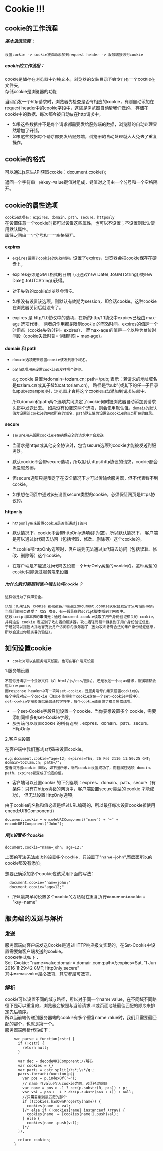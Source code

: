 # Cookie !!!
## cookie的工作流程
##### 基本通信流程：
 
    设置cookie -> cookie被自动添加到request header -> 服务端接收到cookie
 

##### cookie的工作流程：
  
  cookie是储存在浏览器中的纯文本，浏览器的安装目录下会专门有一个cookie在文件夹。<br>存储cookie是浏览器的功能
  
  当网页发一个http请求时，浏览器先检查是否有相应的cookie，有则自动添加在request header中的cookie字段中，这些是浏览器自动帮我们做的。
  存储在cookie中的数据，每次都会被自动放在http请求中。
  - 如果这些数据并不是每个请求都需要发给服务端的数据，浏览器的自动处理显然增加了开销。
  - 如果这些数据每个请求都要发给服务端，浏览器的自动处理就大大免去了重复操作。
  ## cookie的格式
  可以通过js原生API获取cookie：document.cookie();
  
  返回一个字符串，由key=value键值对组成，键值对之间由一个分号和一个空格隔开。
  
  ## cookie的属性选项
  `cookie选项有：expires、domain、path、secure、httponly`
  <br>在设置任意一个cookie时都可以设置这些属性，也可以不设置；不设置则默认使用默认属性。<br>属性之间由一个分号和一个空格隔开。
  
#### expires
- `expires设置了cookie的失效时间。`设置了expires，浏览器会把cookie保存在硬盘上。
- expires必须是GMT格式的日期（可通过new Date().toGMTString()或new Date().toUTCString()获得。

- 对于失效的cookie浏览器会清空。
- 如果没有设置该选项，则默认有效期为session，即会话cookie。这种cookie在浏览器关闭后就没有了。

- expires 是 http/1.0协议中的选项，在新的http/1.1协议中expires已经由 max-age 选项代替，
两者的作用都是限制cookie 的有效时间。expires的值是一个时间点（cookie失效时刻= expires），
而max-age 的值是一个以秒为单位时间段（cookie失效时刻= 创建时刻+ max-age）。

#### domain 和 path
- `domain选项用来设置cookie该发到哪个域名。`<br>

- `path选项用来设置cookie该发往哪个路径。`

    e.g:cookie 设置为domain=tozlam.cn; path=/pub; 
    表示：若请求的地址域名是tozlam.cn(或其子域如cat.tozlam.cn)，
    路径是“/pub”(或其下的任一子目录如/pub/example)时，浏览器才会将这个cookie自动添加到请求头部中。
    
  所以domain和path两个选项共同决定了cookie何时被浏览器自动添加到请求头部中发送出去。 如果没有设置这两个选项，则会使用默认值。`domain的默认值为设置该cookie的网页所在的域名，path默认值为设置该cookie的网页所在的目录。`
  
#### secure 
- `secure用来设置cookie只在确保安全的请求中才会发送`
  
- 当请求是https或其他安全协议时，包含secure选项的cookie才能被发送到服务器。
- 默认cookie不会带secure选项，所以默认https/http协议的请求，cookie都会发送服务器。
- 但secure选项只是限定了在安全情况下才可以传输给服务器，但不代表看不到cookie。

- 如果想在网页中通过js去设置secure类型的cookie，必须保证网页是https协议的。

#### httponly
- `httponly用来设置cookie是否能通过js访问`

- 默认情况下，cookie不会带httpOnly选项(即为空)，所以默认情况下，
客户端是可以通过js代码去访问（包括读取、修改、删除等）这个cookie的。
- 当cookie带httpOnly选项时，客户端则无法通过js代码去访问（包括读取、修改、删除等）这个cookie。

- 在客户端是不能通过js代码去设置一个httpOnly类型的cookie的，这种类型的cookie只能通过服务端来设置

##### 为什么我们要限制客户端去访问cookie？
 `这样做是为了保障安全。`

    试想：如果任何 cookie 都能被客户端通过document.cookie获取会发生什么可怕的事情。
    当我们的网页遭受了 XSS 攻击，有一段恶意的script脚本插到了网页中。
    这段script脚本做的事情是：通过document.cookie读取了用户身份验证相关的 cookie，
    并将这些 cookie 发送到了攻击者的服务器。攻击者轻而易举就拿到了用户身份验证信息，
    于是就可以摇摇大摆地冒充此用户访问你的服务器了（因为攻击者有合法的用户身份验证信息，所以会通过你服务器的验证）。
    
## 如何设置cookie
- `cookie可以由服务端来设置，也可由客户端来设置`

1.服务端设置

    不管你是请求一个资源文件（如 html/js/css/图片），还是发送一个ajax请求，服务端都会返回response。
    而response header中有一项叫set-cookie，是服务端专门用来设置cookie的。
    每个字段对应一个cookie（注意不能将多个cookie放在一个set-cookie字段中），
    set-cookie字段的值就是普通的字符串，每个cookie还设置了相关属性选项。
- 一个set-Cookie字段只能设置一个cookie，当你要想设置多个 cookie，需要添加同样多的set-Cookie字段。
- 服务端可以设置cookie 的所有选项：expires、domain、path、secure、HttpOnly
    
2.客户端设置

在客户端中我们通过js代码来设置cookie。

    e.g:document.cookie="age=12; expires=Thu, 26 Feb 2116 11:50:25 GMT; domain=tozlam.cn; path=/";
    查看浏览器cookie 面板，如下图所示，新的cookie设置成功了，而且属性选项 domain、path、expires都变成了设定的值。
- 客户端可以设置cookie 的下列选项：expires、domain、path、secure（有条件：只有在https协议的网页中，客户端设置secure类型的 cookie 才能成功），
但无法设置HttpOnly选项。

由于cookie的名称和值必须是经过URL编码的，所以最好每次设置cookie都使用encodeURIComponent()
    
    document.cookie = encodeURIComponent("name") + "=" + encodeURIComponent("John"); 

##### 用js设置多个cookie
    document.cookie="name=john; age=12;"
  上面的写法无法成功的设置多个cookie，只设置了"name=john",而后面所以的cookie都没有添加。
   
   想要正确添加多个cookie应该采用下面的写法：
      
      document.cookie="name=john;"
      document.cookie="age=12;"
      
- 所以最简单的设置多个cookie的方法就在重复执行document.cookie = "key=name" 

## 服务端的发送与解析
### 发送
服务器端向客户端发送Cookie是通过HTTP响应报文实现的，在Set-Cookie中设置需要向客户端发送的cookie。<br>
cookie格式如下：<br>
Set-Cookie: "name=value;domain=.domain.com;path=/;expires=Sat, 11 Jun 2016 11:29:42 GMT;HttpOnly;secure"<br>
其中name=value是必选项，其它都是可选项。
### 解析
cookie可以设置不同的域与路径，所以对于同一个name value，在不同域不同路径下是可以重复的，浏览器会按照与当前请求url或页面地址最佳匹配的顺序来排定先后顺序。<br>
所以当前端传递到服务器端的cookie有多个重复name value时，我们只需要最匹配的那个，也就是第一个。<br>
服务器端解析代码如下：
        
        var parse = function(cstr) {
          if (!cstr) {
            return null;
          }
           
          var dec = decodeURIComponent;//解码
          var cookies = {};
          var parts = cstr.split(/\s*;\s*/g);
          parts.forEach(function(p){
            var pos = p.indexOf('=');
            // name 与value存入cookie之前，必须经过编码
            var name = pos > -1 ? dec(p.substr(0, pos)) : p;
            var val = pos > -1 ? dec(p.substr(pos + 1)) : null;
            //只需要拿到最匹配的那个
            if (!cookies.hasOwnProperty(name)) {
              cookies[name] = val;
            }/* else if (!cookies[name] instanceof Array) {
              cookies[name] = [cookies[name]].push(val);
            } else {
              cookies[name].push(val);
            }*/
          });
           
          return cookies;
        }